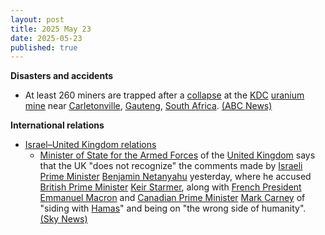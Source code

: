 ```yaml
---
layout: post
title: 2025 May 23
date: 2025-05-23
published: true
---
```



**Disasters and accidents**

* At least 260 miners are trapped after a [collapse](https://en.wikipedia.org/wiki/Mining_accident "Mining accident") at the [KDC](https://en.wikipedia.org/wiki/KDC_mine "KDC mine") [uranium mine](https://en.wikipedia.org/wiki/Uranium_mining "Uranium mining") near [Carletonville](https://en.wikipedia.org/wiki/Carletonville "Carletonville"), [Gauteng](https://en.wikipedia.org/wiki/Gauteng "Gauteng"), [South Africa](https://en.wikipedia.org/wiki/South_Africa "South Africa"). [(ABC News)](https://abcnews.go.com/International/wireStory/rescue-efforts-underway-260-workers-trapped-south-african-122105145)

**International relations**

* [Israel–United Kingdom relations](https://en.wikipedia.org/wiki/Israel%E2%80%93United_Kingdom_relations "Israel–United Kingdom relations")
  + [Minister of State for the Armed Forces](https://en.wikipedia.org/wiki/Minister_of_State_for_the_Armed_Forces "Minister of State for the Armed Forces") of the [United Kingdom](https://en.wikipedia.org/wiki/United_Kingdom "United Kingdom") says that the UK "does not recognize" the comments made by [Israeli Prime Minister](https://en.wikipedia.org/wiki/Israeli_Prime_Minister "Israeli Prime Minister") [Benjamin Netanyahu](https://en.wikipedia.org/wiki/Benjamin_Netanyahu "Benjamin Netanyahu") yesterday, where he accused [British Prime Minister](https://en.wikipedia.org/wiki/British_Prime_Minister "British Prime Minister") [Keir Starmer](https://en.wikipedia.org/wiki/Keir_Starmer "Keir Starmer"), along with [French President](https://en.wikipedia.org/wiki/French_President "French President") [Emmanuel Macron](https://en.wikipedia.org/wiki/Emmanuel_Macron "Emmanuel Macron") and [Canadian Prime Minister](https://en.wikipedia.org/wiki/Canadian_Prime_Minister "Canadian Prime Minister") [Mark Carney](https://en.wikipedia.org/wiki/Mark_Carney "Mark Carney") of "siding with [Hamas](https://en.wikipedia.org/wiki/Hamas "Hamas")" and being on "the wrong side of humanity". [(Sky News)](https://news.sky.com/story/israel-gaza-latest-youre-on-wrong-side-of-humanity-netanyahu-launches-attack-on-starmer-after-killings-in-us-13362469)
